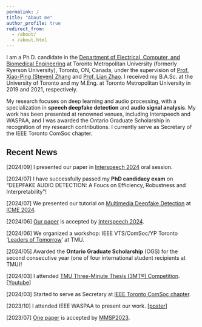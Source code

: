 ```yaml
---
permalink: /
title: "About me"
author_profile: true
redirect_from: 
  - /about/
  - /about.html
---
```


I am a Ph.D. candidate in the [Department of Electrical, Computer, and Biomedical Engineering](https://www.torontomu.ca/engineering-architectural-science/programs/graduate-programs/electrical-computer-engineering-graduate-programs/) at Toronto Metropolitan University (formerly Ryerson University), Toronto, ON, Canada, under the supervision of [Prof. Xiao-Ping (Steven) Zhang](https://sites.google.com/view/xiaopingzhang/home?authuser=0) and [Prof. Lian Zhao](https://www.ee.ryerson.ca/~lzhao/). I received my B.A.Sc. at the University of Toronto and my M.Eng. at Toronto Metropolitan University in 2019 and 2021, respectively.

My research focuses on deep learning and audio processing, with a specialization in **speech deepfake detection** and **audio signal analysis**. My work has been presented at renowned venues, including Interspeech and WASPAA, and I was awarded the Ontario Graduate Scholarship in recognition of my research contributions. I currently serve as Secretary of the IEEE Toronto ComSoc chapter.

## Recent News

[2024/09] I presented our paper in [Interspeech 2024](https://interspeech2024.org/) oral session.

[2024/07] I have successfully passed my **PhD candidacy exam** on “DEEPFAKE AUDIO DETECTION: A Foucs on Efficiency, Robustness and Interpretability”!

[2024/07] We presented our tutorial on [Multimedia Deepfake Detection](https://github.com/yzyouzhang/Awesome-Multimedia-Deepfake-Detection) at [ICME 2024](https://2024.ieeeicme.org/).

[2024/06] [Our paper](https://www.isca-archive.org/interspeech_2024/li24oa_interspeech.html) is accepted by [Interspeech 2024](https://interspeech2024.org/).

[2024/06] We organized a workshop: IEEE VTS/ComSoc/YP Toronto ‘[Leaders of Tomorrow](../files/Group-Edited.pdf)’ at TMU.

[2024/05] Awarded the **Ontario Graduate Scholarship** (OGS) for the second consecutive year (one of four international student recipients at TMU)!

[2024/03] I attended [TMU Three-Minute Thesis (3MT®) Competition](https://www.torontomu.ca/graduate/student-guide/student-engagement/three-minute-thesis/). [[Youtube](https://www.youtube.com/watch?v=NqQar0ZmpYg)]

[2024/03] Started to serve as Secretary at [IEEE Toronto ComSoc chapter](https://www.ieeetoronto.ca/chapters/communications/).

[2023/10] I attended IEEE WASPAA to present our work. [[poster](../files/poster.pdf)]

[2023/07] [One paper](https://ieeexplore.ieee.org/abstract/document/10337724) is accepted by [MMSP2023](https://attend.ieee.org/mmsp-2023/).
